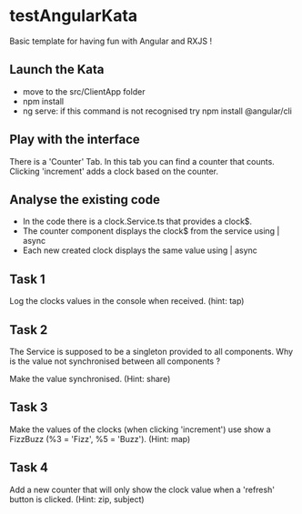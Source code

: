 # testAngularKata

Basic template for having fun with Angular and RXJS !

## Launch the Kata
 - move to the src/ClientApp folder
 - npm install
 - ng serve: if this command is not recognised try npm install @angular/cli
 

 ## Play with the interface
 There is a 'Counter' Tab. In this tab you can find a counter that counts. Clicking 'increment' adds a clock based on the counter.

 ## Analyse the existing code
  - In the code there is a clock.Service.ts that provides a clock$.
  - The counter component displays the clock$ from the service using | async
  - Each new created clock displays the same value using | async
 
  ## Task 1
  Log the clocks values in the console when received.
  (hint: tap)
  
  ## Task 2
  The Service is supposed to be a singleton provided to all components. Why is the value not synchronised between all components ?
    
  Make the value synchronised. (Hint: share)
  
  ## Task 3
  Make the values of the clocks (when clicking 'increment') use show a FizzBuzz (%3 = 'Fizz', %5 = 'Buzz').
  (Hint: map)
  
  ## Task 4
  Add a new counter that will only show the clock value when a 'refresh' button is clicked.
  (Hint: zip, subject)
